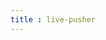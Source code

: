 ```yaml
---
title : live-pusher
---
```


<!-- ## live-pusher -->

<!-- UTSCOMJSON.live-pusher.name -->

<!-- UTSCOMJSON.live-pusher.description -->

<!-- UTSCOMJSON.live-pusher.compatibility -->

<!-- UTSCOMJSON.live-pusher.attribute -->

<!-- UTSCOMJSON.live-pusher.event -->

<!-- UTSCOMJSON.live-pusher.component_type -->

<!-- UTSCOMJSON.live-pusher.children -->

<!-- UTSCOMJSON.live-pusher.example -->

<!-- UTSCOMJSON.live-pusher.reference -->
